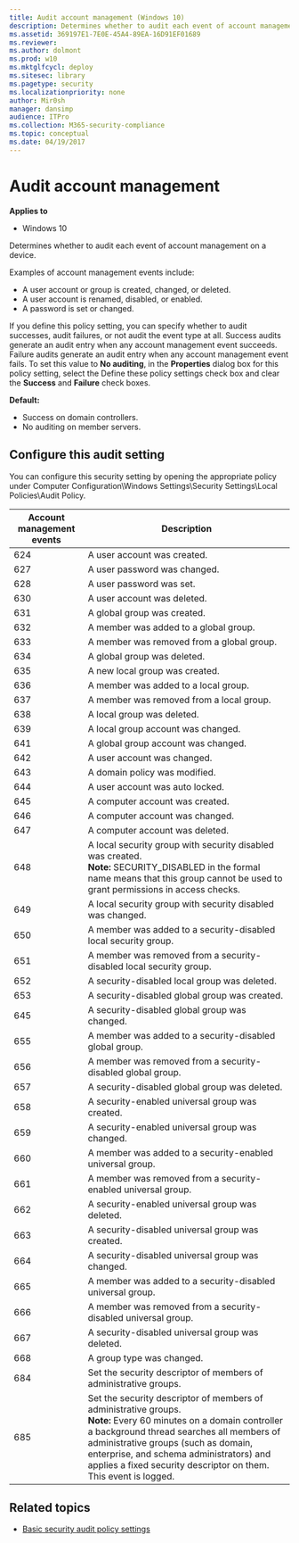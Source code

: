 ```yaml
---
title: Audit account management (Windows 10)
description: Determines whether to audit each event of account management on a device.
ms.assetid: 369197E1-7E0E-45A4-89EA-16D91EF01689
ms.reviewer: 
ms.author: dolmont
ms.prod: w10
ms.mktglfcycl: deploy
ms.sitesec: library
ms.pagetype: security
ms.localizationpriority: none
author: Mir0sh
manager: dansimp
audience: ITPro
ms.collection: M365-security-compliance
ms.topic: conceptual
ms.date: 04/19/2017
---
```


# Audit account management

**Applies to**
-   Windows 10

Determines whether to audit each event of account management on a device.

Examples of account management events include:

-   A user account or group is created, changed, or deleted.
-   A user account is renamed, disabled, or enabled.
-   A password is set or changed.

If you define this policy setting, you can specify whether to audit successes, audit failures, or not audit the event type at all. Success audits generate an audit entry when any account management event succeeds. Failure audits generate an audit entry when any account management event fails. To 
set this value to **No auditing**, in the **Properties** dialog box for this policy setting, select the Define these policy settings check box and clear the **Success** and **Failure** check boxes.

**Default:**

-   Success on domain controllers.
-   No auditing on member servers.

## Configure this audit setting

You can configure this security setting by opening the appropriate policy under Computer Configuration\\Windows Settings\\Security Settings\\Local Policies\\Audit Policy.


| Account management events |                                                                                                                                                       Description                                                                                                                                                       |
|---------------------------|-------------------------------------------------------------------------------------------------------------------------------------------------------------------------------------------------------------------------------------------------------------------------------------------------------------------------|
|            624            |                                                                                                                                               A user account was created.                                                                                                                                               |
|            627            |                                                                                                                                              A user password was changed.                                                                                                                                               |
|            628            |                                                                                                                                                A user password was set.                                                                                                                                                 |
|            630            |                                                                                                                                               A user account was deleted.                                                                                                                                               |
|            631            |                                                                                                                                               A global group was created.                                                                                                                                               |
|            632            |                                                                                                                                          A member was added to a global group.                                                                                                                                          |
|            633            |                                                                                                                                        A member was removed from a global group.                                                                                                                                        |
|            634            |                                                                                                                                               A global group was deleted.                                                                                                                                               |
|            635            |                                                                                                                                             A new local group was created.                                                                                                                                              |
|            636            |                                                                                                                                          A member was added to a local group.                                                                                                                                           |
|            637            |                                                                                                                                        A member was removed from a local group.                                                                                                                                         |
|            638            |                                                                                                                                               A local group was deleted.                                                                                                                                                |
|            639            |                                                                                                                                           A local group account was changed.                                                                                                                                            |
|            641            |                                                                                                                                           A global group account was changed.                                                                                                                                           |
|            642            |                                                                                                                                               A user account was changed.                                                                                                                                               |
|            643            |                                                                                                                                              A domain policy was modified.                                                                                                                                              |
|            644            |                                                                                                                                             A user account was auto locked.                                                                                                                                             |
|            645            |                                                                                                                                             A computer account was created.                                                                                                                                             |
|            646            |                                                                                                                                             A computer account was changed.                                                                                                                                             |
|            647            |                                                                                                                                             A computer account was deleted.                                                                                                                                             |
|            648            |                                                                A local security group with security disabled was created.<br>**Note:**  SECURITY_DISABLED in the formal name means that this group cannot be used to grant permissions in access checks.                                                                |
|            649            |                                                                                                                               A local security group with security disabled was changed.                                                                                                                                |
|            650            |                                                                                                                             A member was added to a security-disabled local security group.                                                                                                                             |
|            651            |                                                                                                                           A member was removed from a security-disabled local security group.                                                                                                                           |
|            652            |                                                                                                                                      A security-disabled local group was deleted.                                                                                                                                       |
|            653            |                                                                                                                                      A security-disabled global group was created.                                                                                                                                      |
|            645            |                                                                                                                                      A security-disabled global group was changed.                                                                                                                                      |
|            655            |                                                                                                                                 A member was added to a security-disabled global group.                                                                                                                                 |
|            656            |                                                                                                                               A member was removed from a security-disabled global group.                                                                                                                               |
|            657            |                                                                                                                                      A security-disabled global group was deleted.                                                                                                                                      |
|            658            |                                                                                                                                     A security-enabled universal group was created.                                                                                                                                     |
|            659            |                                                                                                                                     A security-enabled universal group was changed.                                                                                                                                     |
|            660            |                                                                                                                                A member was added to a security-enabled universal group.                                                                                                                                |
|            661            |                                                                                                                              A member was removed from a security-enabled universal group.                                                                                                                              |
|            662            |                                                                                                                                     A security-enabled universal group was deleted.                                                                                                                                     |
|            663            |                                                                                                                                    A security-disabled universal group was created.                                                                                                                                     |
|            664            |                                                                                                                                    A security-disabled universal group was changed.                                                                                                                                     |
|            665            |                                                                                                                               A member was added to a security-disabled universal group.                                                                                                                                |
|            666            |                                                                                                                             A member was removed from a security-disabled universal group.                                                                                                                              |
|            667            |                                                                                                                                    A security-disabled universal group was deleted.                                                                                                                                     |
|            668            |                                                                                                                                                A group type was changed.                                                                                                                                                |
|            684            |                                                                                                                            Set the security descriptor of members of administrative groups.                                                                                                                             |
|            685            | Set the security descriptor of members of administrative groups.<br>**Note:**  Every 60 minutes on a domain controller a background thread searches all members of administrative groups (such as domain, enterprise, and schema administrators) and applies a fixed security descriptor on them. This event is logged. |

## Related topics

- [Basic security audit policy settings](basic-security-audit-policy-settings.md)


